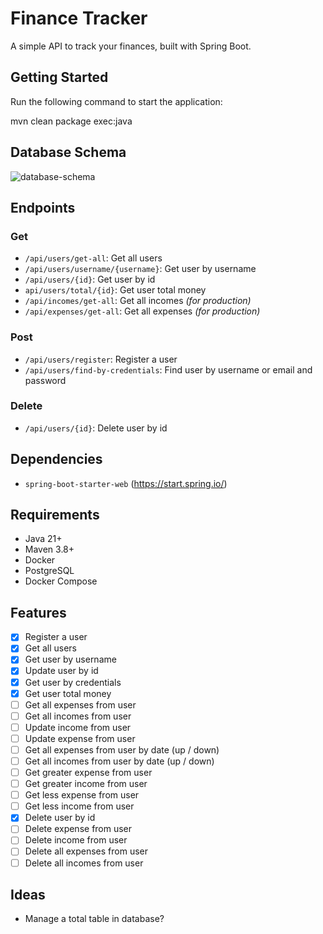 # Finance Tracker

A simple API to track your finances, built with Spring Boot.

## Getting Started

Run the following command to start the application:

mvn clean package exec:java

## Database Schema

![database-schema](../util/finance-tracker-shema.png)

## Endpoints

### Get

- `/api/users/get-all`: Get all users
- `/api/users/username/{username}`: Get user by username
- `/api/users/{id}`: Get user by id
- `api/users/total/{id}`: Get user total money
- `/api/incomes/get-all`: Get all incomes _(for production)_
- `/api/expenses/get-all`: Get all expenses _(for production)_

### Post

- `/api/users/register`: Register a user
- `/api/users/find-by-credentials`: Find user by username or email and password

### Delete

- `/api/users/{id}`: Delete user by id

## Dependencies

- `spring-boot-starter-web` (https://start.spring.io/)

## Requirements

- Java 21+
- Maven 3.8+
- Docker
- PostgreSQL
- Docker Compose

## Features

- [x] Register a user
- [x] Get all users
- [x] Get user by username
- [x] Update user by id
- [x] Get user by credentials
- [x] Get user total money
- [ ] Get all expenses from user
- [ ] Get all incomes from user
- [ ] Update income from user
- [ ] Update expense from user
- [ ] Get all expenses from user by date (up / down)
- [ ] Get all incomes from user by date (up / down)
- [ ] Get greater expense from user
- [ ] Get greater income from user
- [ ] Get less expense from user
- [ ] Get less income from user
- [x] Delete user by id
- [ ] Delete expense from user
- [ ] Delete income from user
- [ ] Delete all expenses from user
- [ ] Delete all incomes from user

## Ideas

- Manage a total table in database?
